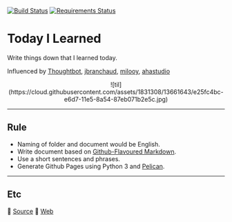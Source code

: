 [![Build Status](https://travis-ci.org/channprj/TIL.svg?branch=master)](https://travis-ci.org/channprj/TIL)
[![Requirements Status](https://requires.io/github/channprj/til.chann.kr-source/requirements.svg?branch=master)](https://requires.io/github/channprj/til.chann.kr-source/requirements/?branch=master)
# Today I Learned
Write things down that I learned today.

Influenced by [Thoughtbot](https://github.com/thoughtbot/til), [jbranchaud](https://github.com/jbranchaud/til), [milooy](https://github.com/milooy/TIL), [ahastudio](https://github.com/ahastudio/til)

<center>![til](https://cloud.githubusercontent.com/assets/1831308/13661643/e25fc4bc-e6d7-11e5-8a54-87eb071b2e5c.jpg)</center>


------

## Rule
* Naming of folder and document would be English.
* Write document based on [Github-Flavoured Markdown](https://guides.github.com/features/mastering-markdown/).
* Use a short sentences and phrases.
* Generate Github Pages using Python 3 and [Pelican](https://github.com/getpelican/pelican).

------

## Etc
:electric_plug: [Source](https://github.com/channprj/til.chann.kr-source)
:memo: [Web](https://til.chann.kr)
